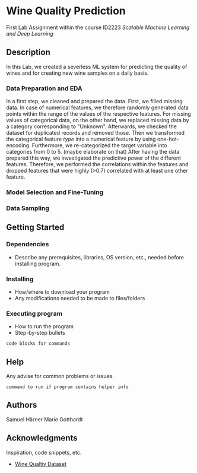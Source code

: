 # Wine Quality Prediction

First Lab Assignment within the course ID2223 *Scalable Machine Learning and Deep Learning*

## Description

In this Lab, we created a severless ML system for predicting the quality of wines and for creating new wine samples
on a daily basis.

### Data Preparation and EDA
In a first step, we cleaned and prepared the data. First, we
filled missing data. In case of numerical features, we therefore randomly generated data points
within the range of the values of the respective features. For missing values of categorical data, 
on the other hand, we replaced missing data by a category corresponding to "Unknown". 
Afterwards, we checked the dataset for duplicated records and removed those. Then we transformed the 
categorical feature *type* into a numerical feature by using one-hot-encoding. Furthermore, we re-categorized 
the target variable into categories from 0 to 5. (maybe elaborate on that)
After having the data prepared this way, we investigated the predictive power of the different features. 
Therefore, we performed the correlations within the features and dropped features that were
highly (>0.7) correlated with at least one other feature.


### Model Selection and Fine-Tuning

### Data Sampling


## Getting Started

### Dependencies

* Describe any prerequisites, libraries, OS version, etc., needed before installing program.


### Installing

* How/where to download your program
* Any modifications needed to be made to files/folders

### Executing program

* How to run the program
* Step-by-step bullets
```
code blocks for commands
```

## Help

Any advise for common problems or issues.
```
command to run if program contains helper info
```

## Authors

Samuel Härner
Marie Gotthardt



## Acknowledgments

Inspiration, code snippets, etc.
* [Wine Qualtiy Dataset](https://www.kaggle.com/datasets/yasserh/wine-quality-dataset)
